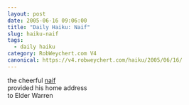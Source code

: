 ```yaml
---
layout: post
date: 2005-06-16 09:06:00
title: "Daily Haiku: Naif"
slug: haiku-naif
tags:
  - daily haiku
category: RobWeychert.com V4
canonical: https://v4.robweychert.com/haiku/2005/06/16/
---
```


the cheerful [naif](http://dictionary.reference.com/wordoftheday/archive/2005/06/16.html)  
provided his home address  
to Elder Warren